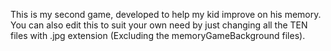 This is my second game, developed to help my kid improve on his memory.
You can also edit this to suit your own need by just changing all the TEN files with .jpg extension (Excluding the memoryGameBackground files).
